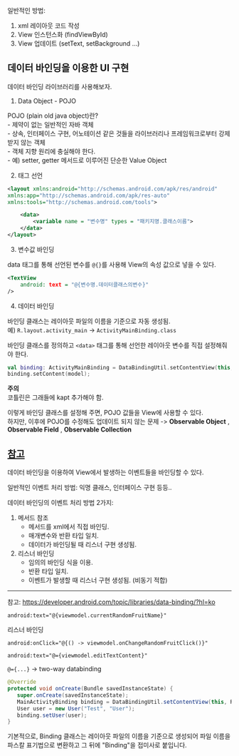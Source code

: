 
일반적인 방법:
1. xml 레이아웃 코드 작성
2. View 인스턴스화 (findViewById)
3. View 업데이트 (setText, setBackground ...)

## 데이터 바인딩을 이용한 UI 구현

데이터 바인딩 라이브러리를 사용해보자.


1. Data Object - POJO 

POJO (plain old java object)란?   
    - 제약이 없는 일반적인 자바 객체   
    - 상속, 인터페이스 구현, 어노테이션 같은 것들을 라이브러리나 프레임워크로부터 강제받지 않는 객체   
    - 객체 지향 원리에 충실해야 한다.    
    - 예) setter, getter 메서드로 이루어진 단순한 Value Object    



2. <data> 태그 선언

```xml
<layout xmlns:android="http://schemas.android.com/apk/res/android"
xmlns:app="http://schemas.android.com/apk/res-auto"
xmlns:tools="http://schemas.android.com/tools">

    <data>
        <variable name = "변수명" types = "패키지명.클래스이름">
    </data>
</layout>
```

3. 변수값 바인딩

data 태그를 통해 선언된 변수를 `@{}`를 사용해 View의 속성 값으로 넣을 수 있다.

```xml
<TextView
    android: text = "@{변수명.데이터클래스의변수}"
/>
```

4. 데이터 바인딩

바인딩 클래스는 레이아웃 파일의 이름을 기준으로 자동 생성됨.  
예) `R.layout.activity_main` -> `ActivityMainBinding.class`

바인딩 클래스를 정의하고 `<data>` 태그를 통해 선언한 레이아웃 변수를 직접 설정해줘야 한다.

```kotlin
val binding: ActivityMainBinding = DataBindingUtil.setContentView(this, R.layout.activity_main);
binding.setContent(model);
```

**주의**  
코틀린은 그래들에 kapt 추가해야 함.



이렇게 바인딩 클래스를 설정해 주면, POJO 값들을 View에 사용할 수 있다.  
하지만, 이후에 POJO를 수정해도 업데이트 되지 않는 문제
-> **Observable Object** ,  **Observable Field** ,  **Observable Collection** 

[참고](https://brunch.co.kr/@oemilk/107)
-----

데이터 바인딩을 이용하여 View에서 발생하는 이벤트들을 바인딩할 수 있다.

일반적인 이벤트 처리 방법: 익명 클래스, 인터페이스 구현 등등..


데이터 바인딩의 이벤트 처리 방법 2가지:
1. 메서드 참조  
    - 메서드를 xml에서 직접 바인딩. 
    - 매개변수와 반환 타입 일치.
    - 데이터가 바인딩될 때 리스너 구현 생성됨.
2. 리스너 바인딩  
    - 임의의 바인딩 식을 이용. 
    - 반환 타입 일치.
    - 이벤트가 발생할 때 리스너 구현 생성됨. (비동기 적합)

-----
참고:
https://developer.android.com/topic/libraries/data-binding/?hl=ko

```
android:text="@{viewmodel.currentRandomFruitName}"
```

리스너 바인딩

```
android:onClick="@{() -> viewmodel.onChangeRandomFruitClick()}"
```

```
android:text="@={viewmodel.editTextContent}"
```

`@={...}` -> two-way databinding


```java
@Override
protected void onCreate(Bundle savedInstanceState) {
   super.onCreate(savedInstanceState);
   MainActivityBinding binding = DataBindingUtil.setContentView(this, R.layout.main_activity);
   User user = new User("Test", "User");
   binding.setUser(user);
}
```

기본적으로, Binding 클래스는 레이아웃 파일의 이름을 기준으로 생성되어 파일 이름을 파스칼 표기법으로 변환하고 그 뒤에 "Binding"을 접미사로 붙입니다.












